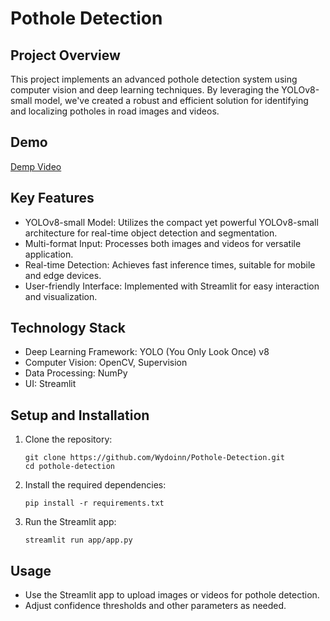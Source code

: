 # Pothole Detection


## Project Overview

This project implements an advanced pothole detection system using computer vision and deep learning techniques. By leveraging the YOLOv8-small model, we've created a robust and efficient solution for identifying and localizing potholes in road images and videos.


## Demo

[Demp Video](https://github.com/user-attachments/assets/83ee4342-de83-43a4-9d01-b5713b117c8e)


## Key Features

- YOLOv8-small Model: Utilizes the compact yet powerful YOLOv8-small architecture for real-time object detection and segmentation.
- Multi-format Input: Processes both images and videos for versatile application.
- Real-time Detection: Achieves fast inference times, suitable for mobile and edge devices.
- User-friendly Interface: Implemented with Streamlit for easy interaction and visualization.


## Technology Stack

- Deep Learning Framework: YOLO (You Only Look Once) v8
- Computer Vision: OpenCV, Supervision
- Data Processing: NumPy
- UI: Streamlit


## Setup and Installation

1. Clone the repository:
   ```
   git clone https://github.com/Wydoinn/Pothole-Detection.git
   cd pothole-detection
   ```

2. Install the required dependencies:
   ```
   pip install -r requirements.txt
   ```

3. Run the Streamlit app:
   ```
   streamlit run app/app.py
   ```


## Usage

- Use the Streamlit app to upload images or videos for pothole detection.
- Adjust confidence thresholds and other parameters as needed.
